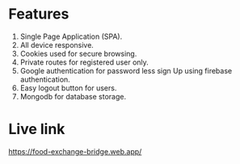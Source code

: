 # Features
1. Single Page Application (SPA).
2. All device responsive.
3. Cookies used for secure browsing.
4. Private routes for registered user only.
5. Google authentication for password less sign Up using firebase authentication.
6. Easy logout button for users.
7. Mongodb for database storage.
# Live link
https://food-exchange-bridge.web.app/ 